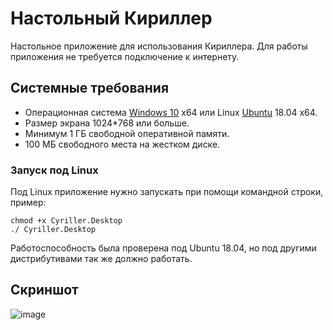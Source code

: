 ﻿# Настольный Кириллер

Настольное приложение для использования Кириллера. Для работы приложения не требуется подключение к интернету.

## Системные требования

- Операционная система [Windows 10](https://www.microsoft.com/en-us/software-download/windows10) x64 или Linux [Ubuntu](https://ubuntu.com/download/desktop) 18.04 x64.
- Размер экрана 1024*768 или больше.
- Минимум 1 ГБ свободной оперативной памяти.
- 100 МБ свободного места на жестком диске.

### Запуск под Linux

Под Linux приложение нужно запускать при помощи командной строки, пример:

```
chmod +x Cyriller.Desktop
./ Cyriller.Desktop
```

Работоспособность была проверена под Ubuntu 18.04, но под другими дистрибутивами так же должно работать.

## Скриншот

![image](https://user-images.githubusercontent.com/6435556/62654140-73f55380-b95f-11e9-9e30-86e01b9af57a.png)
